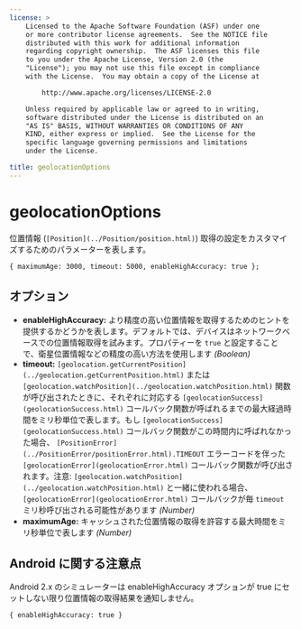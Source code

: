 ```yaml
---
license: >
    Licensed to the Apache Software Foundation (ASF) under one
    or more contributor license agreements.  See the NOTICE file
    distributed with this work for additional information
    regarding copyright ownership.  The ASF licenses this file
    to you under the Apache License, Version 2.0 (the
    "License"); you may not use this file except in compliance
    with the License.  You may obtain a copy of the License at

        http://www.apache.org/licenses/LICENSE-2.0

    Unless required by applicable law or agreed to in writing,
    software distributed under the License is distributed on an
    "AS IS" BASIS, WITHOUT WARRANTIES OR CONDITIONS OF ANY
    KIND, either express or implied.  See the License for the
    specific language governing permissions and limitations
    under the License.

title: geolocationOptions
---
```


geolocationOptions
==================

位置情報 (`[Position](../Position/position.html)`) 取得の設定をカスタマイズするためのパラメーターを表します。

    { maximumAge: 3000, timeout: 5000, enableHighAccuracy: true };

オプション
-------

- __enableHighAccuracy:__ より精度の高い位置情報を取得するためのヒントを提供するかどうかを表します。デフォルトでは、デバイスはネットワークベースでの位置情報取得を試みます。プロパティーを `true` と設定することで、衛星位置情報などの精度の高い方法を使用します _(Boolean)_
- __timeout:__ `[geolocation.getCurrentPosition](../geolocation.getCurrentPosition.html)` または `[geolocation.watchPosition](../geolocation.watchPosition.html)` 関数が呼び出されたときに、それぞれに対応する `[geolocationSuccess](geolocationSuccess.html)` コールバック関数が呼ばれるまでの最大経過時間をミリ秒単位で表します。もし `[geolocationSuccess](geolocationSuccess.html)` コールバック関数がこの時間内に呼ばれなかった場合、 `[PositionError](../PositionError/positionError.html).TIMEOUT` エラーコードを伴った `[geolocationError](geolocationError.html)` コールバック関数が呼び出されます。注意: `[geolocation.watchPosition](../geolocation.watchPosition.html)` と一緒に使われる場合、 `[geolocationError](geolocationError.html)` コールバックが毎 `timeout` ミリ秒呼び出される可能性があります _(Number)_
- __maximumAge:__ キャッシュされた位置情報の取得を許容する最大時間をミリ秒単位で表します _(Number)_

Android に関する注意点
--------------

Android 2.x のシミュレーターは enableHighAccuracy オプションが true にセットしない限り位置情報の取得結果を通知しません。

    { enableHighAccuracy: true }

